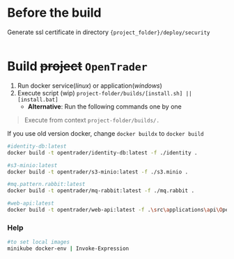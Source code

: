 ﻿# Before the build

Generate ssl certificate in directory `{project_folder}/deploy/security`

```bash

```

# Build ~~project~~ `OpenTrader`

1. Run docker service(_linux_) or application(_windows_)
2. Execute script (wip) `project-folder/builds/[install.sh] || [install.bat]`
    * **Alternative**: Run the following commands one by one

>  Execute from context `project-folder/builds/.`

If you use old version docker, change `docker buildx` to `docker build`

```bash
#identity-db:latest
docker build -t opentrader/identity-db:latest -f ./identity .
```

```bash
#s3-minio:latest
docker build -t opentrader/s3-minio:latest -f ./s3.minio .
```

```bash
#mq.pattern.rabbit:latest
docker build -t opentrader/mq-rabbit:latest -f ./mq.rabbit .
```

```bash
#web-api:latest
docker build -t opentrader/web-api:latest -f .\src\applications\api\OpenTrader.WebApi\Dockerfile ..\..\
```

### Help

```bash
#to set local images
minikube docker-env | Invoke-Expression
```